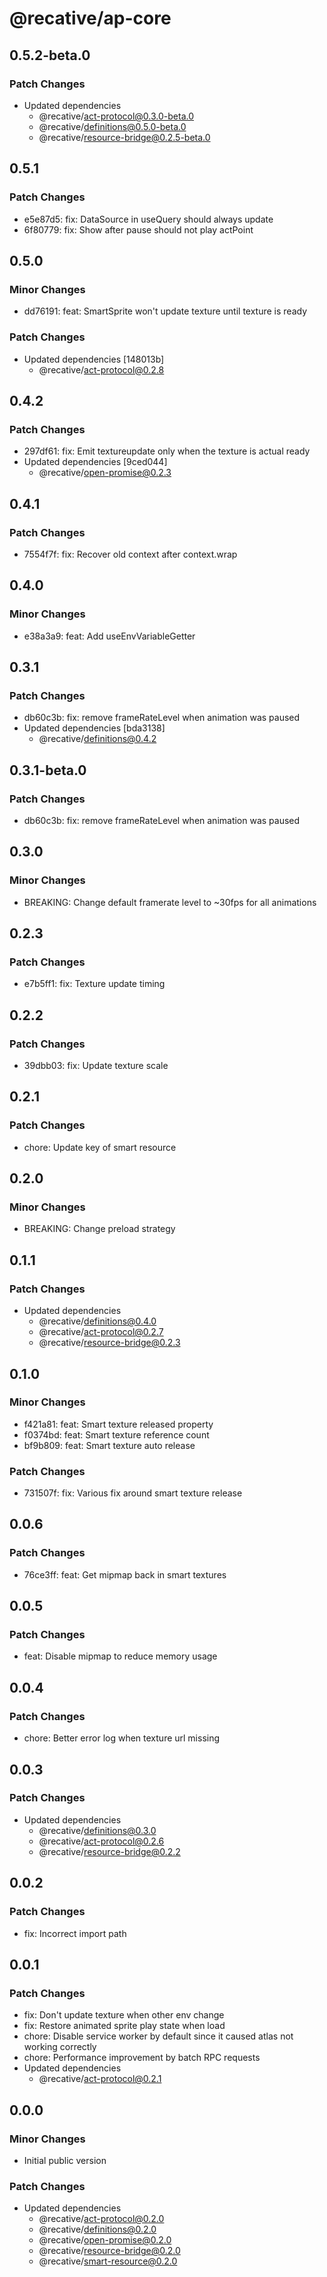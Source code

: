 # @recative/ap-core

## 0.5.2-beta.0

### Patch Changes

- Updated dependencies
  - @recative/act-protocol@0.3.0-beta.0
  - @recative/definitions@0.5.0-beta.0
  - @recative/resource-bridge@0.2.5-beta.0

## 0.5.1

### Patch Changes

- e5e87d5: fix: DataSource in useQuery should always update
- 6f80779: fix: Show after pause should not play actPoint

## 0.5.0

### Minor Changes

- dd76191: feat: SmartSprite won't update texture until texture is ready

### Patch Changes

- Updated dependencies [148013b]
  - @recative/act-protocol@0.2.8

## 0.4.2

### Patch Changes

- 297df61: fix: Emit textureupdate only when the texture is actual ready
- Updated dependencies [9ced044]
  - @recative/open-promise@0.2.3

## 0.4.1

### Patch Changes

- 7554f7f: fix: Recover old context after context.wrap

## 0.4.0

### Minor Changes

- e38a3a9: feat: Add useEnvVariableGetter

## 0.3.1

### Patch Changes

- db60c3b: fix: remove frameRateLevel when animation was paused
- Updated dependencies [bda3138]
  - @recative/definitions@0.4.2

## 0.3.1-beta.0

### Patch Changes

- db60c3b: fix: remove frameRateLevel when animation was paused

## 0.3.0

### Minor Changes

- BREAKING: Change default framerate level to ~30fps for all animations

## 0.2.3

### Patch Changes

- e7b5ff1: fix: Texture update timing

## 0.2.2

### Patch Changes

- 39dbb03: fix: Update texture scale

## 0.2.1

### Patch Changes

- chore: Update key of smart resource

## 0.2.0

### Minor Changes

- BREAKING: Change preload strategy

## 0.1.1

### Patch Changes

- Updated dependencies
  - @recative/definitions@0.4.0
  - @recative/act-protocol@0.2.7
  - @recative/resource-bridge@0.2.3

## 0.1.0

### Minor Changes

- f421a81: feat: Smart texture released property
- f0374bd: feat: Smart texture reference count
- bf9b809: feat: Smart texture auto release

### Patch Changes

- 731507f: fix: Various fix around smart texture release

## 0.0.6

### Patch Changes

- 76ce3ff: feat: Get mipmap back in smart textures

## 0.0.5

### Patch Changes

- feat: Disable mipmap to reduce memory usage

## 0.0.4

### Patch Changes

- chore: Better error log when texture url missing

## 0.0.3

### Patch Changes

- Updated dependencies
  - @recative/definitions@0.3.0
  - @recative/act-protocol@0.2.6
  - @recative/resource-bridge@0.2.2

## 0.0.2

### Patch Changes

- fix: Incorrect import path

## 0.0.1

### Patch Changes

- fix: Don't update texture when other env change
- fix: Restore animated sprite play state when load
- chore: Disable service worker by default since it caused atlas not working correctly
- chore: Performance improvement by batch RPC requests
- Updated dependencies
  - @recative/act-protocol@0.2.1

## 0.0.0

### Minor Changes

- Initial public version

### Patch Changes

- Updated dependencies
  - @recative/act-protocol@0.2.0
  - @recative/definitions@0.2.0
  - @recative/open-promise@0.2.0
  - @recative/resource-bridge@0.2.0
  - @recative/smart-resource@0.2.0
